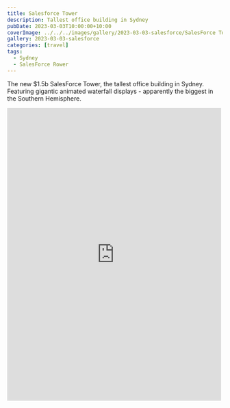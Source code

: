 ```yaml
---
title: Salesforce Tower
description: Tallest office building in Sydney
pubDate: 2023-03-03T10:00:00+10:00
coverImage: ../../../images/gallery/2023-03-03-salesforce/SalesForce Tower (2).jpeg
gallery: 2023-03-03-salesforce
categories: [travel]
tags:
  - Sydney
  - SalesForce Rower
---
```


The new $1.5b SalesForce Tower, the tallest office building in Sydney. Featuring gigantic animated waterfall displays - apparently the biggest in the Southern Hemisphere.

<iframe src="https://www.facebook.com/plugins/post.php?href=https%3A%2F%2Fwww.facebook.com%2Fchris1.tham%2Fposts%2Fpfbid0vu3CnuvEyWs3LAVkuqxXrahc3LAQbpww89ts3usVbmN1BE7A6XJF9SSqpvpGjK4Rl&show_text=true&width=500" width="500" height="684" style="border:none;overflow:hidden" scrolling="no" frameborder="0" allowfullscreen="true" allow="autoplay; clipboard-write; encrypted-media; picture-in-picture; web-share"></iframe>
